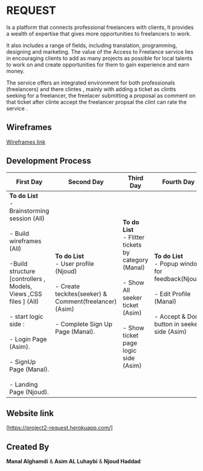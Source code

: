 # REQUEST

Is a platform that connects professional freelancers with clients, It provides a wealth of expertise that gives more opportunities to freelancers to work.

It also includes a range of fields, including translation, programming, designing and marketing. The value of the Access to Freelance service lies in encouraging clients to add as many projects as possible for local talents to work on and create opportunities for them to gain experience and earn money.

The service offers an integrated environment for both professionals (freelancers) and there clintes , mainly with adding a ticket as clintts seeking for a freelancer, the freelacer submitting a proposal as comment on that ticket after clinte accept the freelancer propsal the clint can rate the service .





## Wireframes
[Wireframes link ](https://viewer.diagrams.net/?target=blank&highlight=006666&edit=_blank&layers=1&nav=1&title=Untitled%20Diagram.drawio#R7V1dc9s4sv01rtr7IBcBEPx4TOxJZm452dQ43p25L1sURdncSKJCUnGcX39JiaQkoClBJgBCMudhYlG0RB80%2Bgunu6%2FIzfznxzRYPn1KJtHsCluTn1fk9gpj5BBc%2FFNeedlcwY7jb648pvGkumt74T7%2BFVUXrerqKp5E2d6NeZLM8ni5fzFMFosozPeuBWmaPO%2FfNk1m%2B9%2B6DB4j7sJ9GMz4q%2F%2BOJ%2FnT5qpHre3136P48an%2BZmRV78yD%2BubqQvYUTJLnnUvktytykyZJvvlp%2FvMmmpXo1bhsfu9Dy7vNg6XRIhf5hZvwr%2FG%2FP9jpv6xf8d3X8P%2BW2W02cjef8iOYrao%2FuHrY%2FKVG4PkpzqP7ZRCWr5%2BLZb4i75%2Fy%2Bax4hYof%2BceonuxHlObRz51L1WN9jJJ5lKcvxS31u3692pWUjHy%2FuvC8xdypgXzawbu5MajW%2BbH59C0UxQ8VGicg4x9HJk1Wi0lUfohVAKEDJ4fBybN4nCiEk41pd5y%2BePOA3oWfs%2BnX%2Be1%2F8vH323%2F5I0JtDphoUuyh6mWS5k%2FJY7IIZr9tr74PV%2BmPBrktjiVQ2bcoD5%2Bqt7a%2FfZcky%2BqO%2F0Z5%2FlKpimCVJ%2FtAF%2FimL3%2BVv39tWU594e%2F1BReR%2BsLtz%2BorNq9edl99idK4QCdKq4vTeDa7SWZJuv7zyCSIvGlYPmqeJt%2BinXec0IvG00OrnSWrNIwOyB2qtVyQPkb5AeCRXd1Zon1QfNJoFuTxj32NJn3D1A%2B%2Bt2OcWfEnvJ%2FEP4ofH%2FM1MJtL45S9UnwpcF%2BHX50mBfa7cul8XyX1G6NsLT%2FvihsIXv7cvgk%2BAPAhxZ7NR8EsflxsPmUWTfP2TxF95uLq5rHry60qBx1XOdXT3YaFEJayLFOOxbUWRti5rtVPrbiwwysu5FJAcUnQW7C4klZxfULssmTLYNEuSs%2FV85ZisEjSeTBrFwRhobQgobxL0mhe%2FmXLbFX%2BO1kvWfFxcfmhQYHMFb7ZeENZ4Q1F%2Bap8N5jEyziLw3jxWKqLWVzdlRWCVH5GeTFeZfOkfJlH8%2BX6M%2BNFGE%2FiyWr9vKvyf7NgXHx%2FeXdef3e09nQeF0H5NbP4%2Byq4bhXl5vIGTYENsrsQzEYot9%2B%2BtO8L8SJZRIzEV5eKb18jQW7p9tXXtXEZ4TZDnhTyPp2t3beneDKJFntmy5Jl313GvruAH0QtwL5josoPQtQ8R6h0sxlHCNAnxIUcIWU4Oa36ZAlu%2BFm8iEZPO6oDlUFFgfZGmixWIVBIIdyvxv8tw57tnlkq2DKcISmXKi6CpHfVG%2FNiT6z9Omjtpe8TbFmMOWnisZ3lt6FtImH1YWfs%2BCZRvy224UCNSxGNCgYI2zulY4ONwMb1GGwcn%2FIyA6kM7KpCBlIZXVRrL%2F7diLruNbMfCYCtB3h3jrL9aJlntUCgML8%2FtQJlm6G5EOv5QBkgUHFJyQDB0AgoLu0yhGxGgnzA8wHVmKcMJ5vD6Wvpalys%2F%2BEyS0ABI6vV%2B7BlGxIpkkpZJ43wMCFoS6tTdgLp7v5xcu3ecfLOAScHyiHpxcnAQwIeJ%2Br1jRM10RtDAuqJQGrcURYp0fYUumjeEIPJ7M%2FRc%2FHe%2FWp8ep5Zz2qwKtAFRBYBayEj7QUvBeT8yViKT%2BVf%2Fc90Uvgx57EWHuJjOc1rAaXqzQLJBeI47AMgIWVOIOXdcA4lDalZNoMN%2BMZQgKssOqFQ%2FvrEjQyexXyN81l0mla9mAgIEVb%2BEaCwtcZAtD3%2Ffvj07ug6vyyj1sMr6Qu8PkY2bnkdyIXUu7wGhm4CfrZuGyAQuOm3ARQI1PTaAChOG2yAZCVBIaddq5JwoDhzsAGSlhdKS%2BldXoGzip5tgA0kETTbAAeKXHu3ATbgIGq1AU4732uwAdKUhA3EwZqVBBQGDzZAzvIS4FRWcxxgEw7tXunm7dyKNjZG68LscsNh2a5i3KPccKeKA%2FRTww8%2Bt%2FRk6iwpGa1%2FLJSkUnth0yCfMZw%2B6Tv96hgRVNoGMkTc9nijG8%2F7t3kQz5TUBDBCPbYiEjmQUFuRZ3meJCeZ5d5BR9wEEmplR5Ju%2B1GbqJsAL92XIMuek3Qi6iqc4eo5%2Fa8eFOPIqPq5e7VBOX319BgUhzKrRyEaDhSiUmWr1z0Us6Ws3sXEYY4Q18pR5KjfJS%2FjjzdJls0%2B3z%2FQ8CFd%2FQpr1vdJbvo%2BLt1qP%2BnVbuXn1eGqz9YlOOppF9BfSXa1q1%2F9ksTrvVCTDrlYjHX4NuFD9WvM6jXP0WHXtgfW1a4NGw223Zik%2FG863b1kZXWVf30NtdfLrYSCA7A25iaNgrzMzJTFaRsGzLswTNYFbY1%2BWJ1agXkxOoM6fFmmDXA9CGlY61oifBc6sNcebiDMxBtAYguONmRUmMHAGMjyRdjfFyGoEEsrGx3XdHRTEkSM1zf1wigEvb6xR23a0RrV%2FVZUWyNsMRWYXGGlYmuEa%2B7tBS7z0Tyg6%2BpZZeRTVgkyq7yRSHU%2BhwDro%2FiYeJm1mU01K3SCgnRYBclbWEg%2FKqs5dPls3mVX6yDKML0pcBSp9QzDVUVH%2BT0u3vrf5OntBcCIMkVZUG2I1qx57eCY5a15%2Byih3ktDPAM5HRxMGGI26YUJSniaBhMBnH%2FNMBlYKcDBBHGENMMkUCqgHSYbH9dNmuux7Drn9haDDE9XkNHkqpuuJaznpTjK8GRzy%2FuJNGymNQAGDsg1cxE9I6gDyGb6ZpK%2ByYjeQEjXEAMQoPZML1vNh4KAgYwoaXkhP0rv8poYvLBmwABKui8QvfRgBmwgXtFqBvyBk65BT9i9F674Aydd4fL2XnbmC5xY924GDKhO9QUOsHswA07fLQp8KP4czIBkPUF7r13xoWh4MANyltcBCDp6lxdZZmQ7WOaSCZUSyDKwVRpHXjKgmSYS6Vz7asrDdIrhROTEGTvUkQSr47Gw9k16QMBwkjfGeui%2FSylCUBpAGu%2BhwHlwckY%2BdAarlfiAwMkqvat6Vif1340WIROPYTmg%2Bm9Hi0ycQcID1X8%2FWgQOITEOqP4b0iJkYDsxjgFhQkvaZgCXoRQIgSLKbVHY1d4wQOzbV68YBti60kcZFQhVAeIuj%2F%2FQWE711Au224Bbe%2BqaqBcNJGfW8rif3hBsTteAPskISaAynGmjZH49%2Bu%2BV3NhRsywbJ7j990tGmM8JcEj1cBzRf8tkVAMxHEgojdX7b5qMcDsDQcKRRPn%2B2z6VMKBzMsImphk4i2DA%2BTTCAnmGPixC7w2UEZbQwW2wCEe1Rf8tlBFuJyN0swh%2FzIPHyiQE8xLPxThbXu013ngLJgJbrOaDyqYcvT03EDZw4hdvIwygsiIscJDdh43ovcEyIlDkOdgI2Tai%2FxbLiHRvnjgQmVoXuP8my4ioSuqFyWIap%2FPz2sZ7RxYyXADk8623moOW3ugZZoyCxi7bsNIHIkOYvqbOtpk4Cxq7XK9owDQ0RS56RtojWzb7gz1qoZE3sTlNULzj4TFxJHHYeGwdwPcEsUXKGsA1s7%2BNkkKf7T0KkShBV1TdIciBQarCDgpov5jmOoodFEN8UOyxXEKIbK3XWIHzWfveCh7XKRvACSRwNIeE8pESmQfUP1Ie2O0DzIGoQ6r9MOQJsX1iD%2BuR5%2BqJS02ySNJ5MGtvcdstOL5L0mhe%2FmnLbFX%2BO1mrkrLJbvmhQQHNFS7wsArPO4vCPMpX5bvBJF7GWRzGi7JjdjSLq7uyQgjKzygvxqtsnpQv82i%2BXH9mvAjjSTxZd9C1VuX%2FZsG4%2BP7y7rz%2B7vLVPHhclF13C0X2fRVct7r7LYp0c3mcAjfuLoQ0fVt8%2BxoJcku3r76uCUkj3LYjkkLcp7PkubjyVKjjaKFE9fqI3SiAdSUWsFEU5sDAGUu9qxQOKSCZDjls6vw1B%2FLXZITRq0ycFXNJbggb7wBMCTDcUbfC7ediJpgMBDZGH0zGRZsMjtTpWHxqiWCtZwPgpCTjLAZUIqzXYngmRvhcLsQGnHXduRDPwFIHPqyBmlPoDgDB9naDjRpslEk2ygZKhDXbKJFmhf3bKKhplWYb1X442C25%2Bi6L562b54KjGvaA3%2B37JBBsW8gsQI3aXTCOZl%2BSQi%2FHSYneOMnzZA7AmifM9siegpIjfDv%2F%2BVhg%2B3Q9DgrNfZ3lQSoLWYtFFmoICRljdcgKnLGeA7KczPaPLL4MZLmRXP0jK3Ciew7IcrPq%2B0dWII96DshyPM2%2BkS2iistAlstQQM0Y9CJ7KdrAPGQFMhrngCw3cLh%2FZAW6PZwDsrZ5yArEzOeALDYO2XqSY89sTMT4owAuMBdTWXSKiYH9pTCi%2BHofKSDzC7YSVJcjx0TAvxTuJSgFJYdFCeK6wxtNHUoSTumHcXz7C11oVGahG0XSW2sMTGQfGckvDGC0LQZIxxSBtYHqBioTCe2pwXzvH4tpcnpvF3TiuvQyjKnQ6t41U9gD2c6maE5L27PmCaQv5YcomrwPwm%2Fql1PG4hBk5OK0k9a7Lc5dkOX86WO2raYEjyQNXj%2FbM3L9BPzSI0gF2TIKywedxj9LdJUXonFeKzRUCXRbbWUlRNhuJ9UJHzCCpIJlmhTWQLjC9MxsDtfNDwMl4Xr7bBZSomgp75KS4fHPVa5%2BMZUsDRT36F0aKhIcLibv0nRNBglnQZbF4T5O0c84%2F2vn56qxJq1ebttqli%2F2umqWvzWyri3Lu9pryulicvWKppwS%2BzEebePpVjjtdvE8PBDiaB%2FPI1yO%2BlrXdp8Wl5plo%2BrNH8%2B1%2B%2BQ%2FqonHm4%2BizEcp7hyKqQBV8nXy6x6WX51DeGtZM0SCPHbVCZvmExYgzDQw4eJ%2B1fIDFmec5q5JsAyUYYwakF8Faxq6WFMJMLmM4GHghJlA2SR19tM5qYV4PzBBrUSUwXSXvIw%2F3iRZNvt8%2F0DDh3T1KxwRXicf7R6%2BH%2FS8okc43PEbHXEsdPoQ2AFagYN3OqI%2BREfVbrO%2BAXLRtY096qL6%2F0L6ubC3wcvObcvyhuyASWHaB9RTFNoMh81Mt2LuL37YPIFkY9F9dBsRbIgjL4rppUm5y0x7cESb3KrLJzjduxnZ4OLdl2cr2HpYvrkDHpfx3hDUlMwBVlmd2%2BJ2b1%2FEpd96yeM4TK4ArLbSyfjHdRTSYQPB2u9DGhVWa%2FEWq5ldZvagDWWEoAS2wh2kIIHdiw1idxDE5tG8g9ongHfbQQ%2FD3inWFxp6p3nvnEHQTPoPmr3uKkYCMNhlmJQGZF08E3uquNs%2B1Oaw2kRq5LWy2lyXRckAVhtYHz%2Bw2jpWLbMLbQCrDSzv76I4pLMMWG1rBKsNrPY%2BH1abHO1ODKTRHCgvPxeOWj%2BUQ5%2BYuJxgLfnAauPXr%2FDEjVw%2FBWk1xaw23ms1gdUmUqCu3lklxDEu9BEpMNcd%2BhDiGRj6iBSM6wx9COE8YgNCH38o6JEd%2BpAd%2F9yc0Mc3vaCH07ZGhD7%2BeRf0yNHuRvpaqmLSsyrPIZQauTiq4lKjApleQlfiYgNXvDkuOZ%2FQB%2FBaDQh9iEg3Hv2dFS2uiIxAvfU90Dqr69dKLChQlNFf8XNStjs9p%2F6K0lMDbAsVAs0W03lwTESmc59BBxWf6bVIPCA6AMNAZcAKHBOeA7DIOGAvo0%2BVj40D9jLaVPnEOGAh191A%2F8P2eaT0%2Bx8H5jh37O88i%2BPB%2F9hbcYr4Fdfrf4CznM9Q6TD%2BB4UI6VqVjkgDt3MAFhkH7GV0IGX9DwOAvZBQhBgH7IWEIrZhwFLkcjgeLy8NV%2BmPxsLvZ0r37P0rCk%2Fbs6RtedXWdTlaQkrqdnaqK0MJYav%2BkeZeD0R6575%2B0ty2y6W5CVC60Jyh6xnnScAGfwy6GrgEQFcvAnAuoEniys5KCZFwJAdyCb7GedmJyrrfnvO8HTaBw1PdoNw7WCescB%2B0n%2FAJB77wWr8shZuOdV%2FkWTTNzVxiiBukd4nrJgYmZYIgswBVg%2Bo2CxL6GSoyCxToKaDXLNjd6zkHsyCiMyg0SkazzminEw5mQcYSAwwF3Uts4DBZyCw4AFTazYKx0YIDxFKazcIQLejRGQ7EDtOsM4ZoQe0SA7G%2F5iWu9UnL5GyBtlHgAp%2FcfAouRoiCyXrO9bEh1PyQ72Xfz34Z072XCralopnd8jvHOzx7AXDVbQKyFxSSdulJXNM%2Byq4RwwEYgTlgD9J0VBlqvFP3LgyjZS4Ru36qoj2LHXEwokDlkgNJqTq4eT9ROtyKwCPbyU79wSfA59JR%2FEhZsn3Z8l2wnhZZ6vj2DuS39B3O8qWiBVrACbIN8p8UgmVgcQIElgsVckBYqas%2FJg42ECvKDRUsBAs4TQJzAcqKU4kDpc9l0CiZAuQzoFHKWGUbc6vsQtpDa4DoGNi0jdhcDRiIFIGgUkgrFpm3YAJWPmDBmzOAfbFSh1V78zY%2Bmj%2BsTZ6rJy71ySJJ58Gse1AP560uI6jfV6cHCnB3F8L08F%2BKmeU6QIx8qF7SAraKwuOI08Zw6FIrAFZAOhPy3hQ6b6q6C6zeYg9iaI2RBaTA9JZzHJh1YILlQC3D%2FAbLccGWwwaCWYvPITUVu3rOal0TkySAUnEAKphew%2BFdRIkYiC10jKy1NMQTyKicA7bERGwvolCsiD1NxPYiasWIbZuI7UWUixEbm4etLVJJdHRqLDhe0Lr2XO%2Bq%2B%2BziLueix0cS29WdhgyURV6dgG9iqNdOlMUOW6bmM5%2BkuErNtmV7lAYcn7vMKKURhqaRgVl3tkhQ3ia2IYdURibjz2g5e2mL9MrfMzKbIf%2FYnylNH2Eg0af1pMWWXrgjHzTCggYdulAoO6osdKNg7QJr7oyqmLbW%2Fx1ak6OV0XZduXTUHNp1HY%2B8GuqOYt5%2BaLzNGvHMT5DieZa5tbfMqfRc1tYCdW5NMb6e8xUbqHS7qWcWt%2Brf86AG%2Bi5PKeAB10ptsw8Um3VzbW7jbDkr52KXt0zX23W6mb4alqc3VrJo93zeitvDjkCH3B4C9c5Vt%2F3AEoQT41WdAWYTChgSYAo0LxEOMFn9zGld1QEmQBs%2BoIRPb4MyoZE3sSHJ8PC4JKUoIzdSlz8P0kxutEFWsQzCHnM%2B%2FnYJe9QBVlmrOjWSGQ2Q0CCkNBP2bJAYPVAJBiqBWVQCaPi3XiqBbSQtHjjupoTXKlqpBLb0YbWK%2FBEbKBHT7Y8cmFA7FBBI8UdsoPuyXn8EHHbb934A%2FBEIKd3%2ByIFJsoM%2FMvgjpvgjUBm8Zn9EZGavCf4INBlCrz8iMpT3HKg2ALaAr6eXaiMy1vccsOWpjQZgeyH0O57aaAC2F0K%2F46mNBmB7EbOjIGpj79hSy%2FhpyDbfTgRDiX%2B9dDJqqZqHPNDJ2iwopj1H3tSSfZYmHzZegWMoDNdMKbNEKgwHipIRIa58mfR4DQ6V8uklKTX9wJWSlGTgRz0GPeCcTyvhiCKbg6hXQihLSQgibwqSVZzQi8bTQ%2BtylChKURWiKh%2Bh4zNlDrZm6ghFnlnLvK2huaZXu1U0V4craNrFoE1wJIjH8bKa2pswhEfcPPmOQvwaZN%2BKK7elwZGnFCVu1xPUqEsZNYoswDNy4d6j6lSpCNn%2BNK5eFzyPSq34BDFNXD1OS7LBsihVj%2FgMVc9m%2FWHV%2BhasV5HRHfw%2BD%2FLNDW%2BqQziiLuc5AbWkqmLIu%2BRl%2FPEmybLZ5%2FsHGj6kq1%2FhqD0QEk0bEDBtUH9K3Kx5AXCpuqMsTOPlOh22Xf0YOIY7A%2Fa2BJkYOXwT6pEDVF1huAs1siSYgk8PdD798DVZWSv7z4ef47%2BTvx9H3esT6cHu6%2BNWUbkLFpvA2%2FoSPEZHxIT7mLcjOi5Xd4xEyf5IRt8%2FUGzabYZqsfkUxItBZo7IjGegyLTXCyrXNEmpZf4YxOaI2FC2qsgEsek%2Bvu61YnNfrgG2HpaD3ByWG4cZEwE2S9csNt2LEyUaqD0CWjAvF2Exzsp%2F%2FnFVQrX3YGETOW%2B%2Fm4Thutacj7Gi6Nu6KPI%2BnkStgmf9zyC7bdEaZt1yUOm1DEZQJb3AKYEu8f0cPRe%2F%2FWf0fRVl%2BSDHZyPHbB6pkGOoj69mOT4WXopK5akZKVj6YakWZg13%2B%2FJDW6blEU7bSa99MLG9JweCvR0shrpwhgr8yvfRdHNKXk8tst4tym1zV3UTOPjXgsTxQe%2Fst90i%2FEwTqBsBBROeMqarwZrnWLg5aJ5B8yjVPO%2Bm%2BfpvaxTPoHLkqBzSTA1rFA4RddkVKpz%2BEhVaI85aigdP%2FfURp0C6RLej3l%2B%2B5EuaFIsWDQJ8LgJcSDC6ZvpugjKMXL%2FlNFOZGMsu2i9XtGKGyWrmNvK4Pk%2FCCSdl1gt3t162GEPgQ5Lke17QG2YFUM6RAdooqiKKwHIge%2FSdig2EuFQXQLCBN5CM0hwYuPY5eMMGUrWB%2BJRn39une32WoBSUZSuDFKzfZckOPlDfSCApUMWpwtKbH8pXolwUMkLAxAtYicqo2IKB685THJToyZLQ1CQZo0aJQD%2BG3jeQz8EGeCGOXi%2BEDG58D%2FEw5sa56CsZhsXAwAHW%2FH6B5syC%2B0VG%2ByEYJ21O%2B%2BCu7WwXThDs5gixL5eNCCSOio%2BJl1kbTge6mE%2BnGO5iPnHGDpXUq3pbOLSdeQ0UmgGgusq2l4QxzmBS%2Bfdi91iF9L69vUMwX0fiAx0qENTQhShbaAN7Q45cNsDxoXlg0IZQN8n36H7Y%2BKhbiUcHT1QEzJNzkI0wnGbgkcPlDzR2fIEp7xD7s%2FftxHdEIoCf6wHnPcpOLcDpeiYCBRyO6QUKGwiUzZ5%2B9C9PsvMOamDqXZoEWjqasO2w3bc8GRiHj6jLN%2BvqHSjZDQGVbDydMIH%2BoyMSpR7tlbMPpJbGR21zqJuGOi09dFqX8WhHnEqgjk8Bqz5QfzsceCMYOHWiiKQYfeFB05HA%2Bj5bVcLGbj8q4lJr3XpclL3tavJu1hoeQYm9iw2ZuJYEHpzB01zyKdvJVXBqhBFDnPOEuZ%2FKTl1p98r84dDoZEEgDuuGecD5oda8A5XthanYQC7hMqAm7CFtxJ9hD%2B2MRfY4IrLCTVS8TJNycZr3PpY92z8lk6i84%2F8B)




## Development Process
First Day | Second Day | Third Day | Fourth Day | Final Day 
------------ | ------------- |------------ | ------------- | -------------
 **To do List**  <br> - Brainstorming session (All) <br>  <br> - Build wireframes (All)<br> <br> -Build structure [controllers , Models, Views ,CSS files ] (All)<br>  <br> - start logic side :<br> <br> - Login Page (Asim).<br> <br> - SignUp Page (Manal).<br> <br> - Landing Page (Njoud).<br> | **To do List** <br> - User profile (Njoud) <br> <br> - Create teckites(seeker) & Comment(freelancer)  (Asim) <br><br> - Complete Sign Up Page (Manal).<br> |**To do List**  <br> - Flitter tickets by category (Manal) <br> <br> - Show All seeker ticket (Asim) <br> <br> - Show ticket page logic side (Asim)<br> |  **To do List**  <br> - Popup window for feedback(Njoud)<br> <br> - Edit Profile (Manal)<br> <br> - Accept & Done button in seeker side (Asim)<br> |  **To do List**  <br> - Improvement & Styleing (All)<br>


## Website link 
[https://project2-request.herokuapp.com/]

## Created By
**Manal Alghamdi** & **Asim AL Luhaybi** &  **Njoud Haddad**
